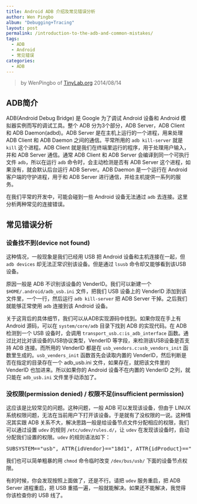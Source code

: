 ```yaml
---
title: Android ADB 介绍及常见错误分析
author: Wen Pingbo
album: "Debugging+Tracing"
layout: post
permalink: /introduction-to-the-adb-and-common-mistakes/
tags:
  - ADB
  - Android
  - 常见错误
categories:
  - ADB
---
```


> by WenPingbo of [TinyLab.org][1]
> 2014/08/14


## ADB简介

ADB(Android Debug Bridge) 是 Google 为了调试 Android 设备和 Android 模拟器实例而写的调试工具。整个 ADB 分为3个部分，ADB Server，ADB Client 和 ADB Daemon(adbd)。ADB Server 是在主机上运行的一个进程，用来处理 ADB Client 和 ADB Daemon 之间的通信。平常所用的 `adb kill-server` 就是 `kill` 这个进程。ADB Client 就是我们在终端里运行的程序，用于处理用户输入，并和 ADB Server 通信。通常 ADB Client 和 ADB Server 会编译到同一个可执行文件 `adb`，所以在运行 `adb` 命令时，会主动检测是否有 ADB Server 这个进程，如果没有，就会默认后台运行 ADB Server。ADB Daemon 是一个运行在 Android 客户端的守护进程，用于和 ADB Server 进行通信，并给主机提供一系列的服务。

在我们平常的开发中，可能会碰到一些 Android 设备无法通过 `adb` 去连接。这里分析两种常见的连接错误。

## 常见错误分析

### 设备找不到(device not found)

这种情况，一般现象是我们已经用 USB 把 Android 设备和主机连接在一起，但 `adb devices` 却无法正常识别该设备。但是通过 `lsusb` 命令却又能够看到该USB设备。

原因一般是 ADB 不识别该设备的 VenderID。我们可以新建一个 `$HOME/.android/adb_usb.ini` 文件，把我们 USB 设备上的 VenderID 添加到该文件里，一个一行，然后运行 `adb kill-server` 把 ADB Server 干掉。之后我们就能够正常使用 `adb` 连接到该 Android 设备。

关于这背后的具体细节，我们可以从ADB实现源码中找到。如果你现在手上有 Android 源码，可以在 `system/core/adb` 目录下找到 ADB 的实现代码。在 ADB 检测到一个 USB 设备时，会调用 `transport_usb.c:is_adb_interface` 函数。通过比对比对该设备的USB协议类型，VenderID 等字段，来检测该USB设备是否支持 ADB 连接。而所用的 VenderID 都是在 `usb_vendors.c:usb_vendors_init` 函数里生成的。`usb_venders_init` 函数首先会读取内置的 VenderID，然后判断是否在指定的目录存在一个 adb_usb.ini 文件，如果存在，就把该文件里的 VenderID 也加进来。所以如果你的 Android 设备不在内置的 VenderID 之列，就只能在 `adb_usb.ini` 文件里手动添加了。

### 没权限(permission denied) / 权限不足(insufficient permission)

这应该是比较常见的问题。这种问题，一般 ADB 可以发现该设备，但由于 LINUX 系统权限问题，无法在当前用户下打开该设备。于是就有了没权限的一说。这种情况其实跟 ADB 关系不大，解决思路一般是给设备节点文件分配相应的权限，我们可以通过设置 `udev` 的规则 `/etc/udev/rules.d/`，让 `udev` 在发现该设备时，自动分配我们设置的权限。`udev` 的规则语法如下：

<pre>SUBSYSTEM=="usb", ATTR{idVendor}=="18d1", ATTR{idProduct}=="4e12", MODE="0600", OWNER="username"
</pre>

我们也可以简单粗暴的用 `chmod` 命令临时改变 `/dev/bus/usb/` 下面的设备节点权限。

有的时候，你会发现按照上面做了，还是不行。请把 `udev` 服务重启，把 ADB Server 进程重启，把 USB 重插一遍，一般就能解决。如果还不能解决，我觉得你该检查你的 USB 线了。





 [1]: http://tinylab.org
